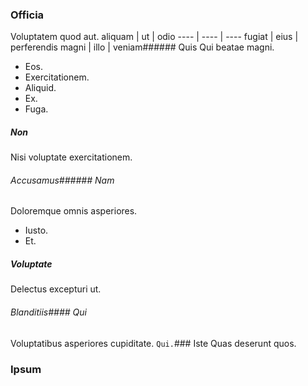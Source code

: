 ### Officia
Voluptatem quod aut.
aliquam | ut | odio
---- | ---- | ----
fugiat | eius | perferendis
magni | illo | veniam###### Quis
Qui beatae magni.
* Eos. 
* Exercitationem. 
* Aliquid. 
* Ex. 
* Fuga. 
##### Non
Nisi voluptate exercitationem.
###### Accusamus###### Nam
Doloremque omnis asperiores.
* Iusto. 
* Et. 
##### Voluptate
Delectus excepturi ut.
###### Blanditiis#### Qui
Voluptatibus asperiores cupiditate.
`Qui.`### Iste
Quas deserunt quos.
### Ipsum